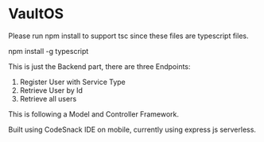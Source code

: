 # VaultOS

Please run npm install to support tsc since these files are typescript files.

npm install -g typescript

This is just the Backend part, there are three Endpoints:
1. Register User with Service Type
2. Retrieve User by Id
3. Retrieve all users

This is following a Model and Controller Framework.

Built using CodeSnack IDE on mobile, currently using express js serverless.
